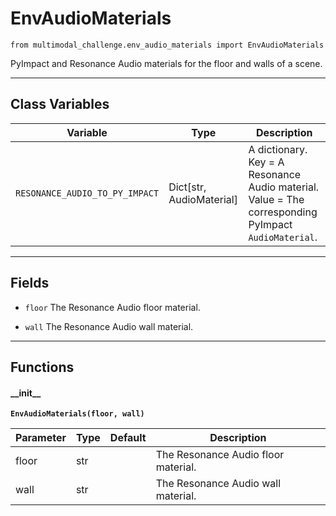 # EnvAudioMaterials

`from multimodal_challenge.env_audio_materials import EnvAudioMaterials`

PyImpact and Resonance Audio materials for the floor and walls of a scene.

***

## Class Variables

| Variable | Type | Description |
| --- | --- | --- |
| `RESONANCE_AUDIO_TO_PY_IMPACT` | Dict[str, AudioMaterial] | A dictionary. Key = A Resonance Audio material. Value = The corresponding PyImpact `AudioMaterial`. |

***

## Fields

- `floor` The Resonance Audio floor material.

- `wall` The Resonance Audio wall material.

***

## Functions

#### \_\_init\_\_

**`EnvAudioMaterials(floor, wall)`**

| Parameter | Type | Default | Description |
| --- | --- | --- | --- |
| floor |  str |  | The Resonance Audio floor material. |
| wall |  str |  | The Resonance Audio wall material. |

